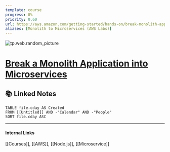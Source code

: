 ```yaml
---
template: course
progress: 0%
priority: 0.60
url: https://aws.amazon.com/getting-started/hands-on/break-monolith-app-microservices-ecs-docker-ec2/
aliases: [Monolith to Microservices (AWS Labs)]
---
```

![tp.web.random_picture](https://images.unsplash.com/photo-1473172707857-f9e276582ab6?crop=entropy&cs=tinysrgb&fit=crop&fm=jpg&h=300&ixid=MnwxfDB8MXxyYW5kb218MHx8bGFuZHNjYXBlLHdhdGVyLG1vdW50YWlufHx8fHx8MTY2MDgxNDY2MQ&ixlib=rb-1.2.1&q=80&utm_campaign=api-credit&utm_medium=referral&utm_source=unsplash_source&w=900)

# [Break a Monolith Application into Microservices](https://aws.amazon.com/getting-started/hands-on/break-monolith-app-microservices-ecs-docker-ec2/)



## 📚 Linked Notes
```dataview
TABLE file.cday AS Created 
FROM [[Untitled]] AND -"Calendar" AND -"People"
SORT file.cday ASC
```

---
#### Internal Links
[[Courses]], [[AWS]], [[Node.js]], [[Microservice]]
